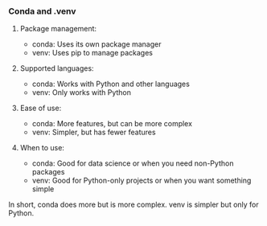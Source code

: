 ### Conda and .venv

1. Package management:
   - conda: Uses its own package manager
   - venv: Uses pip to manage packages

2. Supported languages:
   - conda: Works with Python and other languages
   - venv: Only works with Python

3. Ease of use:
   - conda: More features, but can be more complex
   - venv: Simpler, but has fewer features

4. When to use:
   - conda: Good for data science or when you need non-Python packages
   - venv: Good for Python-only projects or when you want something simple

In short, conda does more but is more complex. venv is simpler but only for Python.